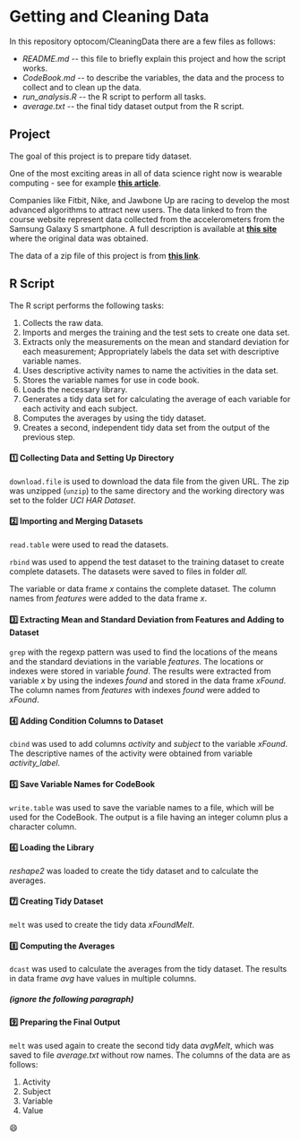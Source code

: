 Getting and Cleaning Data
=========================

   In this repository optocom/CleaningData there are a few files as follows:

* _README.md_ -- this file to briefly explain this project and how the script works.
* _CodeBook.md_ -- to describe the variables, the data and the process to collect and to clean up the data.
* _run_analysis.R_ -- the R script to perform all tasks.
* _average.txt_ -- the final tidy dataset output from the R script.

Project
-------

   The goal of this project is to prepare tidy dataset.

   One of the most exciting areas in all of data science right now is wearable computing - see for example [**this article**](http://www.insideactivitytracking.com/data-science-activity-tracking-and-the-battle-for-the-worlds-top-sports-brand/). 

   Companies like Fitbit, Nike, and Jawbone Up are racing to develop the most advanced algorithms to attract new users. The data linked to from the course website represent data collected from the accelerometers from the Samsung Galaxy S smartphone. A full description is available at [**this site**](http://archive.ics.uci.edu/ml/datasets/Human+Activity+Recognition+Using+Smartphones) where the original data was obtained.

   The data of a zip file of this project is from [**this link**](https://d396qusza40orc.cloudfront.net/getdata%2Fprojectfiles%2FUCI%20HAR%20Dataset.zip).

R Script
--------

   The R script performs the following tasks:

1. Collects the raw data.
1. Imports and merges the training and the test sets to create one data set.
1. Extracts only the measurements on the mean and standard deviation for each measurement; Appropriately labels the data set with descriptive variable names.
1. Uses descriptive activity names to name the activities in the data set.
1. Stores the variable names for use in code book.
1. Loads the necessary library.
1. Generates a tidy data set for calculating the average of each variable for each activity and each subject.
1. Computes the averages by using the tidy dataset.
1. Creates a second, independent tidy data set from the output of the previous step.

#### :one: Collecting Data and Setting Up Directory

   `download.file` is used to download the data file from the given URL. The zip was unzipped (`unzip`) to the same directory and the working directory was set to the folder _UCI HAR Dataset_.

#### :two: Importing and Merging Datasets

   `read.table` were used to read the datasets.

   `rbind` was used to append the test dataset to the training dataset to create complete datasets. The datasets were saved to files in folder _all_.

   The variable or data frame _x_ contains the complete dataset. The column names from _features_ were added to the data frame _x_.

#### :three: Extracting Mean and Standard Deviation from Features and Adding to Dataset

   `grep` with the regexp pattern was used to find the locations of the means and the standard deviations in the variable _features_. The locations or indexes were stored in variable _found_. The results were extracted from variable _x_ by using the indexes _found_ and stored in the data frame _xFound_. The column names from _features_ with indexes _found_ were added to _xFound_.

#### :four: Adding Condition Columns to Dataset

   `cbind` was used to add columns _activity_ and _subject_ to the variable _xFound_. The descriptive names of the activity were obtained from variable *activity_label*.

#### :five: Save Variable Names for CodeBook

   `write.table` was used to save the variable names to a file, which will be used for the CodeBook. The output is a file having an integer column plus a character column.

#### :six: Loading the Library

   _reshape2_ was loaded to create the tidy dataset and to calculate the averages.

#### :seven: Creating Tidy Dataset

   `melt` was used to create the tidy data _xFoundMelt_.

#### :eight: Computing the Averages

   `dcast` was used to calculate the averages from the tidy dataset. The results in data frame _avg_ have values in multiple columns.

##### (ignore the following paragraph)
#### :nine: Preparing the Final Output

   `melt` was used again to create the second tidy data _avgMelt_, which was saved to file _average.txt_ without row names. The columns of the data are as follows:

   1. Activity
   1. Subject
   1. Variable
   1. Value

:smile:
